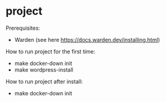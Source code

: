 # project

Prerequisites:

* Warden (see here https://docs.warden.dev/installing.html)

How to run project for the first time:

* make docker-down init
* make wordpress-install

How to run project after install:

* make docker-down init
